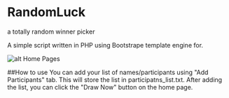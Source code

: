 # RandomLuck
a totally random winner picker

A simple script written in PHP using Bootstrape template engine for.

![alt Home Page](https://raw.github.com/asntech/RandomLuck/master/img/home.png)s

##How to use
You can add your list of names/participants using "Add Participants" tab. This will store the list in participatns_list.txt.
After adding the list, you can click the "Draw Now" button on the home page.

